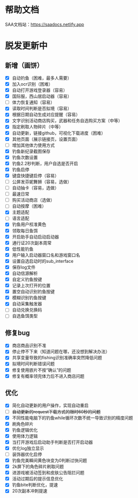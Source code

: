 # 帮助文档

SAA文档站：https://saadocs.netlify.app

[//]: # (## 注意事项)

[//]: # ()

[//]: # (* 使用之前确保游戏窗口占用分辨率比例为：16:9，`只要是屏幕符合16：9的都全屏，其余的才需要窗口化`)

[//]: # (* 不需要置顶游戏窗口，目前已支持后台运行)

[//]: # (* 需要后台运行或多显示器可以尝试 [远程本地多用户桌面]&#40;https://www.bilibili.com/read/cv24286313/&#41;)

[//]: # (* 如果遇到了bug可以去github或者群里提，`群号：996710620`)

[//]: # (## 使用方法)

[//]: # ()

[//]: # (* 先去设置选择所在区服)

[//]: # (* 选择好所需的功能，并完成对应设置)

[//]: # (* 如果选择了自动登录，需要打开到游戏登录器页面（后期看看能不能实现自启动）)

[//]: # (* 没选自动登录就进入到在看板娘页面)

[//]: # (* 点击开始按钮)

[//]: # (## 新版钓鱼使用方法)

[//]: # (1. 在登录设置中设置好启动器窗口名和游戏窗口名`（两个都不能为空）`)

[//]: # (2. 在钓鱼界面设置好钓鱼按键)

[//]: # (* 右下角为LShift则设置成“shift”)

[//]: # (* 右下角为LCtrl则设置成“ctrl”)

[//]: # (* 右下角为Space则设置成“space”)

[//]: # (* 其他按键按右下角显示的输入就好)

[//]: # (* 不支持侧键)

[//]: # (3. 确保启动助手后尘白的界面可以看到F使用按钮)

# 脱发更新中

## 新增（画饼）
* [X] 自动钓鱼（困难，最多人需要）
* [X] 加入ocr识别（困难）
* [X] 自动打开游戏登录器（容易）
* [X] 国际服，西山居启动器（容易）
* [ ] 体力恢复通知（容易）
* [X] 读取时间判断是否拟境（容易）
* [X] 根据日期自动生成对应提醒（容易）
* [X] 文字识别活动商店购买，武器和任务自选购买方案（中等）
* [X] 指定刷取人物碎片（中等）
* [X] 自动更新，链接github，可视化下载进度（困难）
* [X] 其他页面（展示链接页，设置页面）
* [ ] 增加其他体力使用方式
* [X] 钓鱼新纪录截图保存
* [X] 钓鱼次数设置
* [X] 钓鱼2.2秒判断，用户自选是否开启
* [X] 钓鱼启停
* [X] 键盘快捷键启停（容易）
* [ ] 公屏发芬妮舞狮（容易，选做）
* [ ] 自动抽卡（容易，选做）
* [ ] 最速日常
* [ ] 购买活动商店（选做）
* [ ] 自动按摩（困难）
* [X] 主题适配
* [ ] 语言适配
* [X] 钓鱼用户校准黄色
* [X] 领取每日鱼饵
* [X] 开启助手自动启动启动器
* [X] 通行证20次副本周常
* [X] 低性能钓鱼
* [X] 用户输入启动器窗口名和游戏窗口名
* [X] 设置自选启动时的sub_interface
* [X] 保存log文件
* [X] 自动信源解析
* [X] 自定义钓鱼按键
* [X] 记录上次打开的位置
* [X] 置空自动识别钓鱼按键
* [X] 模糊识别钓鱼按键
* [X] 自动采集触发器
* [ ] 自动兑换兑换码
* [ ] 自选鱼饵类型

## 修复bug
* [X] 商店商品识别不准
* [X] 停止停不下来（知道问题在哪，还没想到解决办法）
* [X] 共享变量导致的fishing识别准确率突然降低问题
* [X] 拟境时间判断错误问题
* [X] 修复使用嵌片不按“确认”的问题
* [X] 修复有概率领完体力后不进入商店问题

## 优化

* [X] 简化自动更新的用户操作，实现自动重启
* [ ] ~~自动更新的request下载方式的限时60秒的问题~~
* [X] 不同性能电脑下的钓鱼while循环次数不统一导致识别的精度问题
* [X] 刷角色碎片
* [X] 钓鱼逻辑优化
* [X] 使用体力逻辑
* [X] 当打开游戏后启动助手判断是否打开启动器
* [X] 优化log独立显示
* [ ] 装饰器优化启停
* [X] 钓鱼完美瞬间黄色块变为0判断过快问题
* [X] 2k屏下的角色碎片刷取问题
* [X] 进游戏被活动签到和皮肤公告阻拦问题
* [X] 活动过期后的提示信息优化
* [X] 钓鱼bite判断优化，提速
* [X] 20次副本冲刺提速